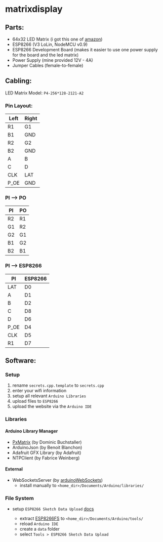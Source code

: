 # matrixdisplay

## Parts:

- 64x32 LED Matrix (i got this one of [amazon](https://www.amazon.de/gp/product/B06XDQYV7V))
- ESP8266 (V3 LoLin, NodeMCU v0.9)
- ESP8266 Development Board (makes it easier to use one power supply for the board and the led matrix)
- Power Supply (mine provided 12V - 4A)
- Jumper Cables (female-to-female)

## Cabling:

LED Matrix Model: `P4-256*128-2121-A2`

### Pin Layout:

| Left | Right |
| ---- | ----- |
| R1   | G1    |
| B1   | GND   |
| R2   | G2    |
| B2   | GND   |
| A    | B     |
| C    | D     |
| CLK  | LAT   |
| P_OE | GND   |

### PI --> PO

| PI  | PO  |
| --- | --- |
| R2  | R1  |
| G1  | R2  |
| G2  | G1  |
| B1  | G2  |
| B2  | B1  |

### PI --> ESP8266

| PI   | ESP8266 |
| ---- | ------- |
| LAT  | D0      |
| A    | D1      |
| B    | D2      |
| C    | D8      |
| D    | D6      |
| P_OE | D4      |
| CLK  | D5      |
| R1   | D7      |

## Software:

### Setup
1. rename `secrets.cpp.template` to `secrets.cpp`
2. enter your wifi information
3. setup all relevant `Arduino Libraries`
4. upload files to `ESP8266`
5. upload the website via the `Arduino IDE`

### Libraries

#### Arduino Library Manager

- [PxMatrix](https://github.com/2dom/PxMatrix) (by Dominic Buchstaller)
- ArduinoJson (by Benoit Blanchon)
- Adafruit GFX Library (by Adafruit)
- NTPClient (by Fabrice Weinberg)

#### External

- WebSocketsServer (by [arduinoWebSockets](https://github.com/Links2004/arduinoWebSockets))
  - install manually to `<home_dir>/Documents/Arduino/libraries/`

### File System

- setup `ESP8266 Sketch Data Upload` [docs](https://arduino-esp8266.readthedocs.io/en/latest/filesystem.html#uploading-files-to-file-system)

  - extract [ESP8266FS](https://github.com/esp8266/arduino-esp8266fs-plugin/releases/download/0.5.0/ESP8266FS-0.5.0.zip) to `<home_dir>/Documents/Arduino/tools/`
  - reload `Arduino IDE`
  - create a `data` folder
  - select `Tools > ESP8266 Sketch Data Upload`
